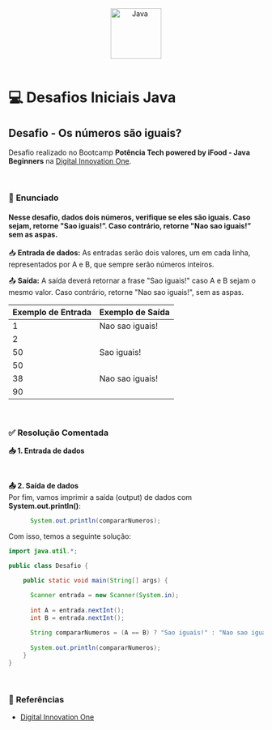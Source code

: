 <div align="center">
  <img alt="Java" height="100" src="https://raw.githubusercontent.com/FortAwesome/Font-Awesome/6.x/svgs/brands/java.svg">
</div>

<br>

# 💻 Desafios Iniciais Java

## Desafio - Os números são iguais?
Desafio realizado no Bootcamp **Potência Tech powered by iFood - Java Beginners** na [Digital Innovation One](https://www.dio.me/).

<br>

### 📝 **Enunciado**
#### **Nesse desafio, dados dois números, verifique se eles são iguais. Caso sejam, retorne "Sao iguais!”. Caso contrário, retorne "Nao sao iguais!” sem as aspas.**

📥 **Entrada de dados:** As entradas serão dois valores, um em cada linha, representados por A e B, que sempre serão números inteiros. 

📤 **Saída:** A saída deverá retornar a frase "Sao iguais!" caso A e B sejam o mesmo valor. Caso contrário,  retorne "Nao sao iguais!", sem as aspas.

Exemplo de Entrada          | Exemplo de Saída
--------------------------- | ---------------------------
1                           | Nao sao iguais!
2                           | 
50                          | Sao iguais!
50                          | 
38                          | Nao sao iguais!
90                          | 

<br>

### ✅ **Resolução Comentada**

**📥 1. Entrada de dados**<br>

<br>

**📤 2. Saída de dados**<br>
Por fim, vamos imprimir a saída (output) de dados com **System.out.println()**:
```java
      System.out.println(compararNumeros);
```

Com isso, temos a seguinte solução:
```java
import java.util.*;

public class Desafio {

    public static void main(String[] args) {

      Scanner entrada = new Scanner(System.in);
      
      int A = entrada.nextInt();
      int B = entrada.nextInt();
      
      String compararNumeros = (A == B) ? "Sao iguais!" : "Nao sao iguais!";
      
      System.out.println(compararNumeros);
    }
}
```

<br>

### 🔎 **Referências**
- [Digital Innovation One](https://www.dio.me/)

<br>
